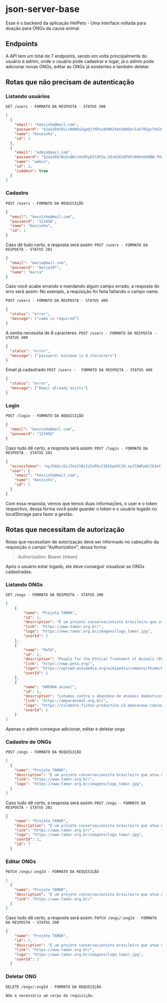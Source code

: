 # json-server-base

Esse é o backend da aplicação HelPets - Uma interface voltada para doação para ONGs da causa animal.

## Endpoints

A API tem um total de 7 endpoints, sendo em volta principalmente do usuário e admin, onde o usuário pode cadastrar e logar, já o admin pode adicionar novas ONGs, editar as ONGs já existentes e também deletar.

## Rotas que não precisam de autenticação

### Listando usuários

`GET /users - FORMATO DA RESPOSTA - STATUS 200`
```json
[
  {
    "email": "kenzinho@mail.com",
    "password": "$2a$10$YQiiz0ANVwIgpOjYXPxc0O9H2XeX3m8OoY1xk7OGgxTnOJnsZU7FO",
    "name": "Kenzinho",
    "id": 1
  },
  {
    "email": "admin@mail.com",
    "password": "$2a$10$7AvSvQKCcHvKKy03l0FIw.S0iH2616PkPv6MeVm99BW.fVOppk/r.",
    "name": "admin",
    "id": 2,
    "isAdmin": true
  }
]
```

### Cadastro

`POST /users - FORMATO DA REQUISIÇÃO`

```json
{
  "email": "kenzinho@mail.com",
  "password": "123456",
  "name": "Kenzinho",
  "id": 1
}
```

Caso dê tudo certo, a resposta será assim:
`POST /users - FORMATO DA RESPOSTA - STATUS 201`

```json
{
  "email": "maria@mail.com",
  "password": "maria10*",
  "name": "maria"
}
```

Caso você acabe errando e mandando algum campo errado, a resposta do erro será assim:
No exemplo, a requisição foi feita faltando o campo name.

`POST /users - FORMATO DA RESPOSTA - STATUS 400 `

```json
{
  "status": "error",
  "message": ["name is required"]
}
```

A senha necessita de 8 caracteres.
`POST /users - FORMATO DA RESPOSTA - STATUS 400`

```json
{
  "status": "error",
  "message": ["password: minimum is 8 characters"]
}
```

Email já cadastrado
`POST /users - `
` FORMATO DA RESPOSTA - STATUS 400`

```json
{
  "status": "error",
  "message": ["Email already exists"]
}
```

### Login

`POST /login - FORMATO DA REQUISIÇÃO`

```json
{
  "email": "kenzinho@mail.com",
  "password": "123456"
}
```

Caso tudo dê certo, a resposta será assim:
`POST /login - FORMATO DA RESPOSTA - STATUS 201`

```json
{
  "accessToken": "eyJhbGciOiJIUzI1NiIsInR5cCI6IkpXVCJ9.eyJlbWFpbCI6ImtlbnppbmhvQG1haWwuY29tIiwiaWF0IjoxNjgyNTQ0NzYwLCJleHAiOjE2ODI1NDgzNjAsInN1YiI6IjEifQ.6s9HJpiHPhxrJ7dIJeukxhgfmo73EaPF0LXXE7HD5dY",
  "user": {
    "email": "kenzinho@mail.com",
    "name": "Kenzinho",
    "id": 1
  }
}
```

Com essa resposta, vemos que temos duas informações, o user e o token respectivo, dessa forma você pode guardar o token e o usuário logado no localStorage para fazer a gestão.

## Rotas que necessitam de autorização

Rotas que necessitam de autorização deve ser informado no cabeçalho da requisição o campo "Authorization", dessa forma:

> Authorization: Bearer {token}

Após o usuário estar logado, ele deve conseguir visualizar as ONGs cadastradas.

### Listando ONGs

`GET /ongs - FORMATO DA RESPOSTA - STATUS 200`

```json
[
	{
		"name": "Projeto TAMAR",
		"id": 1,
		"description": "É um projeto conservacionista brasileiro que atua na preservação das tartarugas-marinhas ameaçadas de extinção. É uma entidade de direito privado, sem fins lucrativos e fica sediado na Praia do Forte, no município de Mata de São João, no interior do estado da Bahia.",
		"link": "https://www.tamar.org.br/",
		"logo": "https://www.tamar.org.br/imagens/logo_tamar.jpg",
		"userId": 2
	},
	{
		"name": "PeTA",
		"id": 2,
		"description": "People for the Ethical Treatment of Animals (PeTA), em português: Pessoas pelo Tratamento Ético dos Animais, é uma organização não governamental de ambiente (ONGA) fundada em 1980, a qual já conta com mais de 2 milhões de membros e se dedica aos direitos animais, tendo como lema: 'Animais não são nossos para comer, vestir, usar em experiências ou para entretenimento' .",
		"link": "https://www.peta.org/",
		"logo": "https://upload.wikimedia.org/wikipedia/commons/thumb/b/be/Peta_logo.svg/250px-Peta_logo.svg.png",
		"userId": 2
	},
	{
		"name": "AMPARA animal",
		"id": 3,
		"description": "Lutamos contra o abandono de animais domésticos e a negligência com os animais silvestres da nossa fauna. Não medimos esforços para amparar e dar suporte onde for necessário. Seja com suprimentos, tratamentos, campanhas de conscientização, ou até ir mata adentro para salvar vidas.",
		"link": "https://amparanimal.org.br/",
		"logo": "https://colabore-fichas-production.s3.amazonaws.com/og_image/1188/images/1249/og_image/main_AMPARAPrancheta_8_c%C3%B3pia_9_3x.png",
		"userId": 2
	}
]
```

Apenas o admin consegue adicionar, editar e deletar ongs

### Cadastro de ONGs

`POST /ongs - FORMATO DA REQUISIÇÃO`

```json
[
  {
    "name": "Projeto TAMAR",
    "description": "É um projeto conservacionista brasileiro que atua na preservação das tartarugas-marinhas ameaçadas de extinção. É uma entidade de direito privado, sem fins lucrativos e fica sediado na Praia do Forte, no município de Mata de São João, no interior do estado da Bahia.",
    "link": "https://www.tamar.org.br/",
    "logo": "https://www.tamar.org.br/imagens/logo_tamar.jpg",
  }
]
```

Caso tudo dê certo, a resposta será assim:
`POST /ongs - FORMATO DA RESPOSTA - STATUS 201`

```json
{
    "name": "Projeto TAMAR",
    "description": "É um projeto conservacionista brasileiro que atua na preservação das tartarugas-marinhas ameaçadas de extinção. É uma entidade de direito privado, sem fins lucrativos e fica sediado na Praia do Forte, no município de Mata de São João, no interior do estado da Bahia.",
    "link": "https://www.tamar.org.br/",
    "logo": "https://www.tamar.org.br/imagens/logo_tamar.jpg",
    "userId": 2,
    "id": 7
  }
```

### Editar ONGs

`PATCH /ongs/:ongId - FORMATO DA REQUISIÇÃO`

```json
[
  {
    "name": "Projeto TAMAR",
    "description": "É um projeto conservacionista brasileiro que atua na preservação das tartarugas-marinhas ameaçadas de extinção. É uma entidade de direito privado, sem fins lucrativos e fica sediado na Praia do Forte, no município de Mata de São João, no interior do estado da Bahia.",
    "link": "https://www.tamar.org.br/"
  }
]
```
Caso tudo dê certo, a resposta será assim:
`PATCH /ongs/:ongId - FORMATO DA RESPOSTA - STATUS 200`

```json
{
    "name": "Projeto TAMAR",
    "id": 7,
    "description": "É um projeto conservacionista brasileiro que atua na preservação das tartarugas-marinhas ameaçadas de extinção. É uma entidade de direito privado, sem fins lucrativos e fica sediado na Praia do Forte, no município de Mata de São João, no interior do estado da Bahia.",
    "link": "https://www.tamar.org.br/",
    "logo": "https://www.tamar.org.br/imagens/logo_tamar.jpg",
    "userId": 2
  }
```

### Deletar ONG

`DELETE /ongs/:ongId - FORMATO DA REQUISIÇÃO`

```
Não é necessário um corpo da requisição.
```

